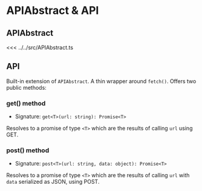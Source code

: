 # APIAbstract & API

## APIAbstract

<<< ../../src/APIAbstract.ts

## API

Built-in extension of `APIAbstract`. A thin wrapper around `fetch()`.
Offers two public methods:

### get() method

-   Signature: `get<T>(url: string): Promise<T>`

Resolves to a promise of type `<T>` which are the results of calling `url` using GET.

### post() method

-   Signature: `post<T>(url: string, data: object): Promise<T>`

Resolves to a promise of type `<T>` which are the results of calling `url` with `data` serialized as JSON, using
POST.
